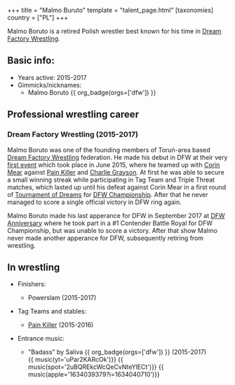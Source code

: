 +++
title = "Malmo Buruto"
template = "talent_page.html"
[taxonomies]
country = ["PL"]
+++

Malmo Boruto is a retired Polish wrestler best known for his time in [Dream Factory Wrestling](@/o/dfw.md).

## Basic info:

* Years active: 2015-2017
* Gimmicks/nicknames:
  - Malmo Boruto {{ org_badge(orgs=['dfw']) }}

## Professional wrestling career

### Dream Factory Wrestling (2015-2017)

Malmo Boruto was one of the founding members of Toruń-area based [Dream Factory Wrestling](@/o/dfw.md) federation. He made his debut in DFW at their very [first event](@/e/dfw/2015-06-20-dfw-showcase.md) which took place in June 2015, where he teamed up with [Corin Mear](@/w/corin-mear.md) against [Pain Killer](@/w/pain-killer.md) and [Charlie Grayson](@/w/madman-charlie.md). At first he was able to secure a small winning streak while participating in Tag Team and Triple Threat matches, which lasted up until his defeat against Corin Mear in a first round of [Tournament of Dreams](@/e/dfw/2016-06-11-dfw-tournament-of-dreams-1.md) for [DFW Championship](@/c/dfw-championship.md). After that he never managed to score a single official victory in DFW ring again.

Malmo Boruto made his last apperance for DFW in September 2017 at [DFW Anniversary](@/e/dfw/2017-09-30-dfw-anniversary.md) where he took part in a #1 Contender Battle Royal for DFW Championship, but was unable to score a victory. After that show Malmo never made another apperance for DFW, subsequently retiring from wrestling.

## In wrestling

* Finishers:
  - Powerslam (2015-2017)
    
* Tag Teams and stables:
  - [Pain Killer](@/w/pain-killer.md) (2015-2016)
 
* Entrance music:
  - "Badass" by Saliva
    {{ org_badge(orgs=['dfw']) }} (2015-2017) <br>
    {{ music(yt='uPar2KARcOk')}}
    {{ music(spot='2uBQREkcWcQeCvNteYlECt')}}
    {{ music(apple='1634039379?i=1634040710')}}
